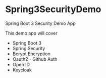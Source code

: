 # Spring3SecurityDemo
Spring Boot 3 Security Demo App

This demo app will cover 
- Spring Boot 3
- Spring Security
- Bcrypt Encryption
- Oauth2 - Github Auth
- Open ID
- Keycloak
